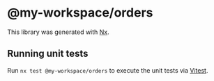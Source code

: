 # @my-workspace/orders

This library was generated with [Nx](https://nx.dev).

## Running unit tests

Run `nx test @my-workspace/orders` to execute the unit tests via [Vitest](https://vitest.dev/).
